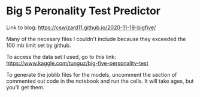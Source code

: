 # Big 5 Peronality Test Predictor

Link to blog: <https://cswizard11.github.io/2020-11-19-bigfive/>

Many of the necesary files I couldn't include because they exceeded the 100 mb limit set by github.

To access the data set I used, go to this link: <https://www.kaggle.com/tunguz/big-five-personality-test>

To generate the joblib files for the models, uncomment the section of commented out code in the notebook and run the cells. It will take ages, but you'll get them.
